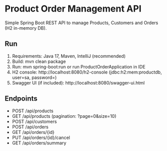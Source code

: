 # Product Order Management API

Simple Spring Boot REST API to manage Products, Customers and Orders (H2 in-memory DB).

## Run
1. Requirements: Java 17, Maven, IntelliJ (recommended)
2. Build: mvn clean package
3. Run: mvn spring-boot:run or run ProductOrderApplication in IDE
4. H2 console: http://localhost:8080/h2-console (jdbc:h2:mem:productdb, user=sa, password=)
5. Swagger UI (if included): http://localhost:8080/swagger-ui.html

## Endpoints
- POST /api/products
- GET  /api/products (pagination: ?page=0&size=10)
- POST /api/customers
- POST /api/orders
- GET  /api/orders/{id}
- PUT  /api/orders/{id}/cancel
- GET  /api/orders/summary
